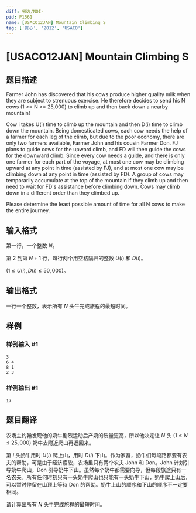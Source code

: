 ```yaml
---
diff: 省选/NOI-
pid: P1561
name: [USACO12JAN] Mountain Climbing S
tag: ['贪心', '2012', 'USACO']
---
```

# [USACO12JAN] Mountain Climbing S
## 题目描述

Farmer John has discovered that his cows produce higher quality milk when they are subject to strenuous exercise.  He therefore decides to send his N cows (1 <= N <= 25,000) to climb up and then back down a nearby mountain!

Cow i takes U(i) time to climb up the mountain and then D(i) time to climb down the mountain.  Being domesticated cows, each cow needs the help of a farmer for each leg of the climb, but due to the poor economy, there are only two farmers available, Farmer John and his cousin Farmer Don.  FJ plans to guide cows for the upward climb, and FD will then guide the cows for the downward climb.  Since every cow needs a guide, and there is only one farmer for each part of the voyage, at most one cow may be climbing upward at any point in time (assisted by FJ), and at most one cow may be climbing down at any point in time (assisted by FD).  A group of cows may temporarily accumulate at the top of the mountain if they climb up and then need to wait for FD's assistance before climbing down.  Cows may climb down in a different order than they climbed up.

Please determine the least possible amount of time for all N cows to make the entire journey.

## 输入格式

第一行，一个整数 $N$。

第 $2$ 到第 $N+1$ 行，每行两个用空格隔开的整数 $U(i)$ 和 $D(i)$。

$(1 \le U(i),D(i) \le 50,000)$。
## 输出格式

一行一个整数，表示所有 $N$ 头牛完成旅程的最短时间。
## 样例

### 样例输入 #1
```
3
6 4
8 1
2 3
```
### 样例输出 #1
```
17
```
## 题目翻译

农场主约翰发现他的奶牛剧烈运动后产奶的质量更高，所以他决定让 $N$ 头 $(1 \le N \le 25,000)$ 奶牛去附近爬山再返回来。

第 $i$ 头奶牛用时 $U(i)$ 爬上山，用时 $D(i)$ 下山。作为家畜，奶牛们每段路都要有农夫的帮助，可是由于经济疲软，农场里只有两个农夫 John 和 Don。John 计划引导奶牛爬山，Don 引导奶牛下山。虽然每个奶牛都需要向导，但每段旅途只有一名农夫。所有任何时刻只有一头奶牛爬山也只能有一头奶牛下山，奶牛爬上山后，可以暂时停留在山顶上等待 Don 的帮助。奶牛上山的顺序和下山的顺序不一定要相同。

请计算出所有 $N$ 头牛完成旅程的最短时间。
